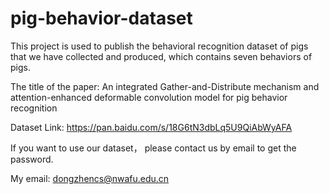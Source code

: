 # pig-behavior-dataset

This project is used to publish the behavioral recognition dataset of pigs that we have collected and produced, which contains seven behaviors of pigs.

The title of the paper: An integrated Gather-and-Distribute mechanism and attention-enhanced deformable convolution model for pig behavior recognition

Dataset Link: https://pan.baidu.com/s/18G6tN3dbLq5U9QiAbWyAFA

If you want to use our dataset， please contact us by email to get the password.

My email: dongzhencs@nwafu.edu.cn
